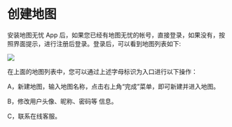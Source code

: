 # 创建地图

安装地图无忧 App 后，如果您已经有地图无忧的帐号，直接登录，如果没有，按照界面提示，进行注册后登录。登录后，可以看到地图列表如下:

![](http://pic.dituwuyou.com/map%2Fpicture%2Fmaplist.jpg)

在上面的地图列表中，您可以通过上述字母标识为入口进行以下操作：

A，新建地图，输入地图名称，点击右上角“完成”菜单，即可新建并进入地图。

B，修改用户头像、昵称、密码等 信息。

C，联系在线客服。


